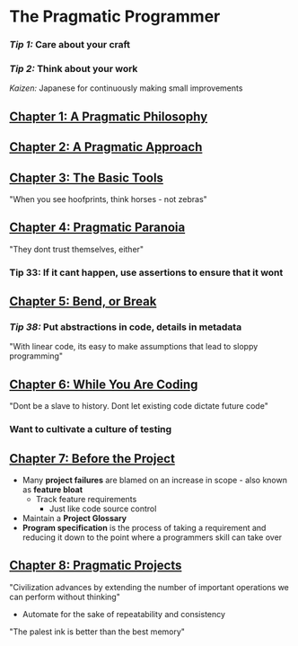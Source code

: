 # The Pragmatic Programmer

### *Tip 1:* Care about your craft

### *Tip 2:* Think about your work

*Kaizen:* Japanese for continuously making small improvements

## [Chapter 1: A Pragmatic Philosophy](./CHAPTER_1.md)

## [Chapter 2: A Pragmatic Approach](./CHAPTER_2.md)

## [Chapter 3: The Basic Tools](./CHAPTER_3.md)

"When you see hoofprints, think horses - not zebras"

## [Chapter 4: Pragmatic Paranoia](./CHAPTER_4.md)

"They dont trust themselves, either"

### **Tip 33:** If it cant happen, use assertions to ensure that it wont

## [Chapter 5: Bend, or Break](./CHAPTER_5.md)

### *Tip 38:* Put abstractions in code, details in metadata

"With linear code, its easy to make assumptions that lead to sloppy programming"

## [Chapter 6: While You Are Coding](./CHAPTER_6.md)

"Dont be a slave to history. Dont let existing code dictate future code"

### Want to cultivate a culture of testing

## [Chapter 7: Before the Project](./CHAPTER_7.md)

* Many **project failures** are blamed on an increase in scope - also known as **feature bloat**
  * Track feature requirements
    * Just like code source control
* Maintain a **Project Glossary**
* **Program specification** is the process of taking a requirement and reducing it down to the point where a programmers skill can take over

## [Chapter 8: Pragmatic Projects](./CHAPTER_8.md)

"Civilization advances by extending the number of important operations we can perform without thinking"

* Automate for the sake of repeatability and consistency

"The palest ink is better than the best memory"
